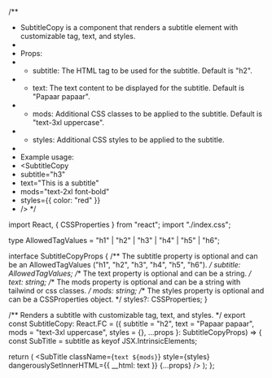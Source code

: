 /**
 * SubtitleCopy is a component that renders a subtitle element with customizable tag, text, and styles.
 *
 * Props:
 * - subtitle: The HTML tag to be used for the subtitle. Default is "h2".
 * - text: The text content to be displayed for the subtitle. Default is "Papaar papaar".
 * - mods: Additional CSS classes to be applied to the subtitle. Default is "text-3xl uppercase".
 * - styles: Additional CSS styles to be applied to the subtitle.
 *
 * Example usage:
 * <SubtitleCopy
 *   subtitle="h3"
 *   text="This is a subtitle"
 *   mods="text-2xl font-bold"
 *   styles={{ color: "red" }}
 * />
 */

import React, { CSSProperties } from "react";
import "./index.css";

type AllowedTagValues = "h1" | "h2" | "h3" | "h4" | "h5" | "h6";

interface SubtitleCopyProps {
  /** The subtitle property is optional and can be an AllowedTagValues ("h1", "h2", "h3", "h4", "h5", "h6").  */
  subtitle: AllowedTagValues;
  /** The text property is optional and can be a string.  */
  text: string;
  /** The mods property is optional and can be a string with tailwind or css classes. */
  mods: string;
  /** The styles property is optional and can be a CSSProperties object. */
  styles?: CSSProperties;
}

/** Renders a subtitle with customizable tag, text, and styles. */
export const SubtitleCopy: React.FC<SubtitleCopyProps> = ({
  subtitle = "h2",
  text = "Papaar papaar",
  mods = "text-3xl uppercase",
  styles = {},
  ...props
}: SubtitleCopyProps) => {
  const SubTitle = subtitle as keyof JSX.IntrinsicElements;

  return (
    <SubTitle
      className={`text ${mods}`}
      style={styles}
      dangerouslySetInnerHTML={{ __html: text }}
      {...props}
    />
  );
};
